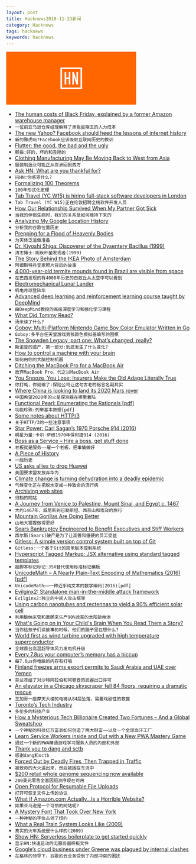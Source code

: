 ```yaml
---
layout: post
title: Hacknews2018-11-23新闻
category: Hacknews
tags: hacknews
keywords: hacknews
---
```


![haccknews-banner](/assets/image/hacknews-banner.jpg)

- [The human costs of Black Friday, explained by a former Amazon warehouse manager](https://www.vox.com/the-goods/2018/11/20/18103516/black-friday-cyber-monday-amazon-fulfillment-center)
- `一位前亚马逊仓库经理解释了黑色星期五的人力成本`
- [The new Yahoo? Facebook should heed the lessons of internet history](https://www.economist.com/business/2018/11/24/facebook-should-heed-the-lessons-of-internet-history)
- `新的雅虎吗?Facebook应该吸取互联网历史的教训`
- [Flutter: the good, the bad and the ugly](https://medium.com/asos-techblog/flutter-vs-react-native-for-ios-android-app-development-c41b4e038db9)
- `颤振:好的，坏的和丑陋的`
- [Clothing Manufacturing May Be Moving Back to West from Asia](https://www.bloomberg.com/opinion/articles/2018-10-19/clothing-manufacturing-may-be-moving-back-to-west-from-asia)
- `服装制造业可能正从亚洲回到西方`
- [Ask HN: What are you thankful for?](item?id=18509717)
- `问HN:你感恩什么?`
- [Formalizing 100 Theorems](http://www.cs.ru.nl/~freek/100/)
- `100年形式化定理`
- [Tab  Travel (YC W15) is hiring full-stack software developers in London](https://jobs.tab.travel/)
- `Tab Travel (YC W15)正在伦敦招聘全栈软件开发人员`
- [How Our Relationship Survived When My Partner Got Sick](https://www.menshealth.com/health/a25225033/male-caregivers/)
- `当我的伴侣生病时，我们的关系是如何维持下来的`
- [Analyzing My Google Location History](https://towardsdatascience.com/analyzing-my-google-location-history-d3a5c56c7b70?source)
- `分析我的谷歌位置历史`
- [Prepping for a Flood of Heavenly Bodies](https://www.quantamagazine.org/prepping-for-a-flood-of-heavenly-bodies-20181024/)
- `为天体泛滥做准备`
- [Dr. Kiyoshi Shiga: Discoverer of the Dysentery Bacillus (1999)](https://academic.oup.com/cid/article/29/5/1303/344334)
- `清志博士:痢疾杆菌发现者(1999)`
- [The Story Behind the IKEA Photo of Amsterdam](https://petapixel.com/2018/11/20/the-story-behind-that-ikea-photo-of-amsterdam/)
- `阿姆斯特丹宜家照片背后的故事`
- [4,000-year-old termite mounds found in Brazil are visible from space](https://www.eurekalert.org/pub_releases/2018-11/cp-4tm111318.php)
- `在巴西发现的有4000年历史的白蚁丘从太空中可以看到`
- [Electromechanical Lunar Lander](http://www.chrisfenton.com/electromechanical-lunar-lander/)
- `机电月球登陆车`
- [Advanced deep learning and reinforcement learning course taught by DeepMind](https://www.youtube.com/playlist?list=PLqYmG7hTraZDNJre23vqCGIVpfZ_K2RZs)
- `由DeepMind教授的高级深度学习和强化学习课程`
- [What Did Tommy Read?](https://www.the-tls.co.uk/articles/public/soldiers-reading-western-front/)
- `汤米读了什么?`
- [Goboy: Multi-Platform Nintendo Game Boy Color Emulator Written in Go](https://github.com/Humpheh/goboy)
- `Goboy:多平台任天堂游戏男孩颜色模拟器编写的围棋`
- [The Snowden Legacy, part one: What’s changed, really?](https://arstechnica.com/tech-policy/2018/11/the-snowden-legacy-part-one-whats-changed-really/)
- `斯诺登的遗产，第一部分:到底发生了什么变化?`
- [How to control a machine with your brain](https://www.newyorker.com/magazine/2018/11/26/how-to-control-a-machine-with-your-brain)
- `如何用你的大脑控制机器`
- [Ditching the MacBook Pro for a MacBook Air](http://bradfrost.com/blog/post/ditching-the-macbook-pro-for-a-macbook-air/)
- `放弃MacBook Pro，代之以MacBook Air`
- [You Snooze, You Lose: Insurers Make the Old Adage Literally True](https://www.propublica.org/article/you-snooze-you-lose-insurers-make-the-old-adage-literally-true)
- `你打盹，你就输了:保险公司让这句古老的格言名副其实`
- [Where China is looking to land its 2020 Mars rover](http://www.planetary.org/blogs/guest-blogs/china-2020-rover-sites.html)
- `中国希望2020年的火星探测器在哪里着陆`
- [Functional Pearl: Enumerating the Rationals [pdf]](https://www.cs.ox.ac.uk/jeremy.gibbons/publications/rationals.pdf)
- `功能珍珠:列举基本原理[pdf]`
- [Some notes about HTTP/3](https://blog.erratasec.com/2018/11/some-notes-about-http3.html)
- `关于HTTP/3的一些注意事项`
- [Star Power: Carl Sagan’s 1970 Porsche 914 (2016)](https://barnfinds.com/star-power-carl-sagans-1970-porsche-914/)
- `明星力量:卡尔·萨根1970年保时捷914 (2016)`
- [Boss as a Service – Hire a boss, get stuff done](https://bossasaservice.life/)
- `老板就是服务——雇一个老板，把事情做好`
- [A Piece of History](http://www.os2museum.com/wp/a-piece-of-history/)
- `一段历史`
- [US asks allies to drop Huawei](https://www.nzherald.co.nz/business/news/article.cfm?c_id=3&amp;objectid=12165136)
- `美国要求盟友放弃华为`
- [Climate change is turning dehydration into a deadly epidemic](https://mosaicscience.com/story/climate-change-deadly-epidemic-chronic-kidney-disease/)
- `气候变化正在把脱水变成一种致命的流行病`
- [Archiving web sites](https://lwn.net/Articles/766374/)
- `归档的网站`
- [A Journey from Venice to Palestine, Mount Sinai, and Egypt c. 1467](https://www.bl.uk/catalogues/illuminatedmanuscripts/record.asp?MSID=7667&amp;CollID=28&amp;NStart=1900)
- `大约1467年，威尼斯到巴勒斯坦、西奈山和埃及的旅行`
- [Mountain Gorillas Are Doing Better](https://www.nytimes.com/2018/11/19/science/mountain-gorilla-endangered.html)
- `山地大猩猩做得更好`
- [Sears Bankruptcy Engineered to Benefit Executives and Stiff Workers](https://www.nakedcapitalism.com/2018/11/sears-bankruptcy-engineered-benefit-executives-stiff-workers.html)
- `西尔斯(Sears)破产是为了让高管和僵硬的员工受益`
- [Gitless: A simple version control system built on top of Git](https://gitless.com/)
- `Gitless:一个基于Git的简单版本控制系统`
- [Hyperscript Tagged Markup: JSX alternative using standard tagged templates](https://github.com/developit/htm)
- `超脚本标记标记:JSX替代使用标准标记模板`
- [UnicodeMath – A Nearly Plain-Text Encoding of Mathematics (2016) [pdf]](https://www.unicode.org/notes/tn28/UTN28-PlainTextMath-v3.1.pdf)
- `UnicodeMath——一种近乎纯文本的数学编码(2016)[pdf]`
- [Evilginx2: Standalone man-in-the-middle attack framework](https://github.com/kgretzky/evilginx2)
- `Evilginx2:独立的中间人攻击框架`
- [Using carbon nanotubes and rectennas to yield a 90% efficient solar cell](https://pv-magazine-usa.com/2018/11/23/all-i-want-for-christmas-is-a-90-efficient-solar-panel/)
- `利用碳纳米管和直肠来生产90%效率的太阳能电池`
- [What&#39;s Going on in Your Child&#39;s Brain When You Read Them a Story?](https://www.kqed.org/mindshift/51281/whats-going-on-in-your-childs-brain-when-you-read-them-a-story)
- `当你给孩子们读故事的时候，他们的脑子里在想什么?`
- [World first as wind turbine upgraded with high temperature superconductor](https://www.chemistryworld.com/news/world-first-as-wind-turbine-upgraded-with-high-temperature-superconductor/3009780.article)
- `全球首台高温超导体风力发电机升级`
- [Every 7.8μs your computer’s memory has a hiccup](https://blog.cloudflare.com/every-7-8us-your-computers-memory-has-a-hiccup/)
- `每7.8μs你电脑的内存有打嗝`
- [Finland freezes arms export permits to Saudi Arabia and UAE over Yemen](https://thedefensepost.com/2018/11/22/finland-freezes-arms-exports-saudi-arabia-uae-yemen/)
- `芬兰冻结了对沙特阿拉伯和阿联酋的武器出口许可`
- [An elevator in a Chicago skyscraper fell 84 floors, requiring a dramatic rescue](https://www.washingtonpost.com/nation/2018/11/19/i-believed-we-were-going-die-an-elevator-chicago-skyscraper-fell-floors-requiring-dramatic-rescue-six-people/)
- `芝加哥一座摩天大楼的电梯从84层坠落，需要戏剧性的救援`
- [Toronto’s Tech Industry](https://blog.brainstation.io/5-reasons-why-torontos-tech-industry-continues-to-soar/)
- `多伦多的科技产业`
- [How a Mysterious Tech Billionaire Created Two Fortunes – And a Global Sweatshop](https://www.forbes.com/sites/nathanvardi/2018/11/19/how-a-mysterious-tech-billionaire-created-two-fortunesand-a-global-software-sweatshop/#4e6d77766cff)
- `一个神秘的科技亿万富翁如何创造了两大财富——以及一个全球血汗工厂`
- [Learn Service Workers inside and Out with a New PWA Mastery Game](https://serviceworkies.com/)
- `通过一个新的PWA精通游戏学习服务人员的内部和外部`
- [Thank you to dang and sctb](item?id=18512304)
- `感谢dang和sctb`
- [Forced Out by Deadly Fires, Then Trapped in Traffic](https://www.nytimes.com/2018/11/11/us/california-fire-paradise.html)
- `被致命的大火逼出来，然后被困在车流中`
- [$200 retail whole genome sequencing now available](https://us.dantelabs.com)
- `200美元零售全基因组测序现在可用`
- [Open Protocol for Resumable File Uploads](https://tus.io/)
- `打开可恢复文件上传的协议`
- [What If Amazon.com Actually…Is a Horrible Website?](https://www.buzzfeednews.com/article/katienotopoulos/amazon-website-sucks)
- `如果亚马逊是一个可怕的网站呢?`
- [A Mystery Font That Took Over New York](https://www.nytimes.com/interactive/2018/11/21/nyregion/new-york-storefronts-mystery-font.html)
- `一种神秘的字体占领了纽约`
- [What a Real Train System Looks Like (2009)](https://newworldeconomics.com/what-a-real-train-system-looks-like/)
- `真实的火车系统是什么样的(2009)`
- [Show HN: Serverless boilerplate to get started quickly](https://github.com/harijoe/serverless-boilerplate)
- `显示HN:快速启动的无服务器样板文件`
- [Google’s cloud business under Greene was plagued by internal clashes](https://www.cnbc.com/2018/11/21/google-cloud-plagued-by-internal-clashes-in-its-effort-to-catch-amazon.html)
- `在格林的领导下，谷歌的云业务受到了内部冲突的困扰`

